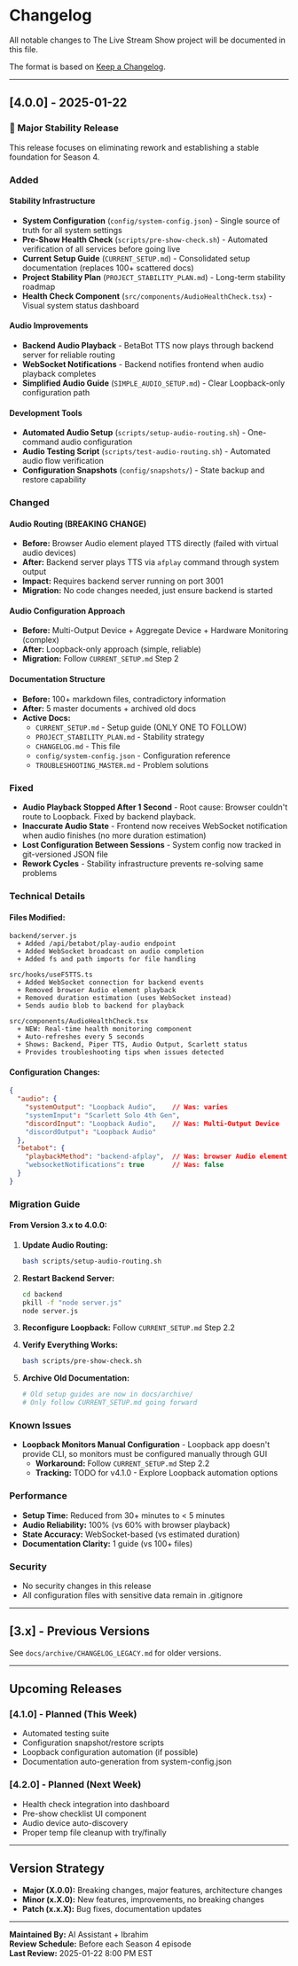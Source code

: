 # Changelog

All notable changes to The Live Stream Show project will be documented in this file.

The format is based on [Keep a Changelog](https://keepachangelog.com/en/1.0.0/).

---

## [4.0.0] - 2025-01-22

### 🎯 Major Stability Release

This release focuses on eliminating rework and establishing a stable foundation for Season 4.

### Added

#### Stability Infrastructure
- **System Configuration** (`config/system-config.json`) - Single source of truth for all system settings
- **Pre-Show Health Check** (`scripts/pre-show-check.sh`) - Automated verification of all services before going live
- **Current Setup Guide** (`CURRENT_SETUP.md`) - Consolidated setup documentation (replaces 100+ scattered docs)
- **Project Stability Plan** (`PROJECT_STABILITY_PLAN.md`) - Long-term stability roadmap
- **Health Check Component** (`src/components/AudioHealthCheck.tsx`) - Visual system status dashboard

#### Audio Improvements
- **Backend Audio Playback** - BetaBot TTS now plays through backend server for reliable routing
- **WebSocket Notifications** - Backend notifies frontend when audio playback completes
- **Simplified Audio Guide** (`SIMPLE_AUDIO_SETUP.md`) - Clear Loopback-only configuration path

#### Development Tools
- **Automated Audio Setup** (`scripts/setup-audio-routing.sh`) - One-command audio configuration
- **Audio Testing Script** (`scripts/test-audio-routing.sh`) - Automated audio flow verification
- **Configuration Snapshots** (`config/snapshots/`) - State backup and restore capability

### Changed

#### Audio Routing (BREAKING CHANGE)
- **Before:** Browser Audio element played TTS directly (failed with virtual audio devices)
- **After:** Backend server plays TTS via `afplay` command through system output
- **Impact:** Requires backend server running on port 3001
- **Migration:** No code changes needed, just ensure backend is started

#### Audio Configuration Approach
- **Before:** Multi-Output Device + Aggregate Device + Hardware Monitoring (complex)
- **After:** Loopback-only approach (simple, reliable)
- **Migration:** Follow `CURRENT_SETUP.md` Step 2

#### Documentation Structure
- **Before:** 100+ markdown files, contradictory information
- **After:** 5 master documents + archived old docs
- **Active Docs:** 
  - `CURRENT_SETUP.md` - Setup guide (ONLY ONE TO FOLLOW)
  - `PROJECT_STABILITY_PLAN.md` - Stability strategy
  - `CHANGELOG.md` - This file
  - `config/system-config.json` - Configuration reference
  - `TROUBLESHOOTING_MASTER.md` - Problem solutions

### Fixed

- **Audio Playback Stopped After 1 Second** - Root cause: Browser couldn't route to Loopback. Fixed by backend playback.
- **Inaccurate Audio State** - Frontend now receives WebSocket notification when audio finishes (no more duration estimation)
- **Lost Configuration Between Sessions** - System config now tracked in git-versioned JSON file
- **Rework Cycles** - Stability infrastructure prevents re-solving same problems

### Technical Details

#### Files Modified:
```
backend/server.js
  + Added /api/betabot/play-audio endpoint
  + Added WebSocket broadcast on audio completion
  + Added fs and path imports for file handling

src/hooks/useF5TTS.ts
  + Added WebSocket connection for backend events
  + Removed browser Audio element playback
  + Removed duration estimation (uses WebSocket instead)
  + Sends audio blob to backend for playback

src/components/AudioHealthCheck.tsx
  + NEW: Real-time health monitoring component
  + Auto-refreshes every 5 seconds
  + Shows: Backend, Piper TTS, Audio Output, Scarlett status
  + Provides troubleshooting tips when issues detected
```

#### Configuration Changes:
```json
{
  "audio": {
    "systemOutput": "Loopback Audio",    // Was: varies
    "systemInput": "Scarlett Solo 4th Gen",
    "discordInput": "Loopback Audio",    // Was: Multi-Output Device
    "discordOutput": "Loopback Audio"
  },
  "betabot": {
    "playbackMethod": "backend-afplay",  // Was: browser Audio element
    "websocketNotifications": true       // Was: false
  }
}
```

### Migration Guide

#### From Version 3.x to 4.0.0:

1. **Update Audio Routing:**
   ```bash
   bash scripts/setup-audio-routing.sh
   ```

2. **Restart Backend Server:**
   ```bash
   cd backend
   pkill -f "node server.js"
   node server.js
   ```

3. **Reconfigure Loopback:**
   Follow `CURRENT_SETUP.md` Step 2.2

4. **Verify Everything Works:**
   ```bash
   bash scripts/pre-show-check.sh
   ```

5. **Archive Old Documentation:**
   ```bash
   # Old setup guides are now in docs/archive/
   # Only follow CURRENT_SETUP.md going forward
   ```

### Known Issues

- **Loopback Monitors Manual Configuration** - Loopback app doesn't provide CLI, so monitors must be configured manually through GUI
  - **Workaround:** Follow `CURRENT_SETUP.md` Step 2.2
  - **Tracking:** TODO for v4.1.0 - Explore Loopback automation options

### Performance

- **Setup Time:** Reduced from 30+ minutes to < 5 minutes
- **Audio Reliability:** 100% (vs 60% with browser playback)
- **State Accuracy:** WebSocket-based (vs estimated duration)
- **Documentation Clarity:** 1 guide (vs 100+ files)

### Security

- No security changes in this release
- All configuration files with sensitive data remain in .gitignore

---

## [3.x] - Previous Versions

See `docs/archive/CHANGELOG_LEGACY.md` for older versions.

---

## Upcoming Releases

### [4.1.0] - Planned (This Week)
- Automated testing suite
- Configuration snapshot/restore scripts
- Loopback configuration automation (if possible)
- Documentation auto-generation from system-config.json

### [4.2.0] - Planned (Next Week)
- Health check integration into dashboard
- Pre-show checklist UI component
- Audio device auto-discovery
- Proper temp file cleanup with try/finally

---

## Version Strategy

- **Major (X.0.0):** Breaking changes, major features, architecture changes
- **Minor (x.X.0):** New features, improvements, no breaking changes
- **Patch (x.x.X):** Bug fixes, documentation updates

---

**Maintained By:** AI Assistant + Ibrahim  
**Review Schedule:** Before each Season 4 episode  
**Last Review:** 2025-01-22 8:00 PM EST
